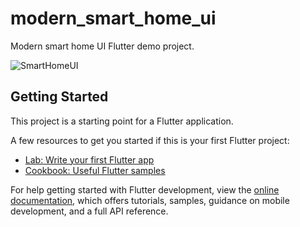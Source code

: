 # modern_smart_home_ui

Modern smart home UI Flutter demo project.

![SmartHomeUI](https://user-images.githubusercontent.com/116440070/206947911-3936a20d-6abe-4ffa-8244-625a2bd63905.png)


## Getting Started

This project is a starting point for a Flutter application.

A few resources to get you started if this is your first Flutter project:

- [Lab: Write your first Flutter app](https://docs.flutter.dev/get-started/codelab)
- [Cookbook: Useful Flutter samples](https://docs.flutter.dev/cookbook)

For help getting started with Flutter development, view the
[online documentation](https://docs.flutter.dev/), which offers tutorials,
samples, guidance on mobile development, and a full API reference.
